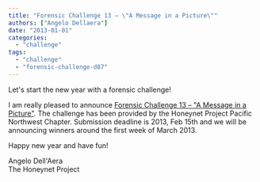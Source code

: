 ```yaml
---
title: "Forensic Challenge 13 – \"A Message in a Picture\""
authors: ["Angelo Dellaera"]
date: "2013-01-01"
categories: 
  - "challenge"
tags: 
  - "challenge"
  - "forensic-challenge-d87"
---
```


Let's start the new year with a forensic challenge!  
  
I am really pleased to announce [Forensic Challenge 13 – "A Message in a Picture"](https://honeynet.org/challenges/2012_13_message_picture). The challenge has been provided by the Honeynet Project Pacific Northwest Chapter. Submission deadline is 2013, Feb 15th and we will be announcing winners around the first week of March 2013. 
  
Happy new year and have fun!  
  
Angelo Dell'Aera  
The Honeynet Project
